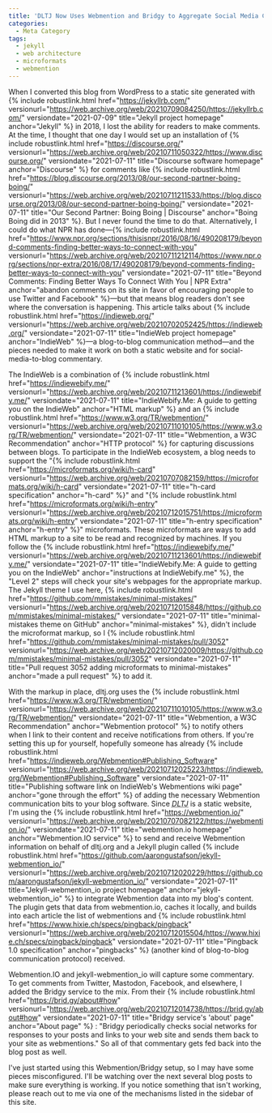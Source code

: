 ```yaml
---
title: 'DLTJ Now Uses Webmention and Bridgy to Aggregate Social Media Commentary'
categories:
  - Meta Category
tags:
  - jekyll
  - web architecture
  - microformats
  - webmention
---
```


When I converted this blog from WordPress to a static site generated with {% include robustlink.html href="https://jekyllrb.com/" versionurl="https://web.archive.org/web/20210709084250/https://jekyllrb.com/" versiondate="2021-07-09" title="Jekyll project homepage" anchor="Jekyll" %} in 2018, I lost the ability for readers to make comments. 
At the time, I thought that one day I would set up an installation of {% include robustlink.html href="https://discourse.org/" versionurl="https://web.archive.org/web/20210711050322/https://www.discourse.org/" versiondate="2021-07-11" title="Discourse software homepage" anchor="Discourse" %} for comments like {% include robustlink.html href="https://blog.discourse.org/2013/08/our-second-partner-boing-boing/" versionurl="https://web.archive.org/web/20210711211533/https://blog.discourse.org/2013/08/our-second-partner-boing-boing/" versiondate="2021-07-11" title="Our Second Partner: Boing Boing | Discourse" anchor="Boing Boing did in 2013" %}. 
But I never found the time to do that. 
Alternatively, I could do what NPR has done—{% include robustlink.html href="https://www.npr.org/sections/thisisnpr/2016/08/16/490208179/beyond-comments-finding-better-ways-to-connect-with-you" versionurl="https://web.archive.org/web/20210711212114/https://www.npr.org/sections/npr-extra/2016/08/17/490208179/beyond-comments-finding-better-ways-to-connect-with-you" versiondate="2021-07-11" title="Beyond Comments: Finding Better Ways To Connect With You | NPR Extra" anchor="abandon comments on its site in favor of encouraging people to use Twitter and Facebook" %}—but that means blog readers don't see where the conversation is happening. 
This article talks about {% include robustlink.html href="https://indieweb.org/" versionurl="https://web.archive.org/web/20210702052425/https://indieweb.org/" versiondate="2021-07-11" title="IndieWeb project homepage" anchor="IndieWeb" %}—a blog-to-blog communication method—and the pieces needed to make it work on both a static website and for social-media-to-blog commentary.
 
The IndieWeb is a combination of {% include robustlink.html href="https://indiewebify.me/" versionurl="https://web.archive.org/web/20210711213601/https://indiewebify.me/" versiondate="2021-07-11" title="IndieWebify.Me: A guide to getting you on the IndieWeb" anchor="HTML markup" %} and an {% include robustlink.html href="https://www.w3.org/TR/webmention/" versionurl="https://web.archive.org/web/20210711010105/https://www.w3.org/TR/webmention/" versiondate="2021-07-11" title="Webmention, a W3C Recommendation" anchor="HTTP protocol" %} for capturing discussions between blogs. 
To participate in the IndieWeb ecosystem, a blog needs to support the "{% include robustlink.html href="https://microformats.org/wiki/h-card" versionurl="https://web.archive.org/web/20210707082159/https://microformats.org/wiki/h-card" versiondate="2021-07-11" title="h-card specification" anchor="h-card" %}" and "{% include robustlink.html href="https://microformats.org/wiki/h-entry" versionurl="https://web.archive.org/web/20210712015751/https://microformats.org/wiki/h-entry" versiondate="2021-07-11" title="h-entry specification" anchor="h-entry" %}" microformats. 
These microformats are ways to add HTML markup to a site to be read and recognized by machines. 
If you follow the {% include robustlink.html href="https://indiewebify.me/" versionurl="https://web.archive.org/web/20210711213601/https://indiewebify.me/" versiondate="2021-07-11" title="IndieWebify.Me: A guide to getting you on the IndieWeb" anchor="instructions at IndieWebify.me" %}, the "Level 2" steps will check your site's webpages for the appropriate markup. 
The Jekyll theme I use here, {% include robustlink.html href="https://github.com/mmistakes/minimal-mistakes/" versionurl="https://web.archive.org/web/20210712015848/https://github.com/mmistakes/minimal-mistakes/" versiondate="2021-07-11" title="minimal-mistakes theme on GitHub" anchor="minimal-mistakes" %}, didn't include the microformat markup, so I {% include robustlink.html href="https://github.com/mmistakes/minimal-mistakes/pull/3052" versionurl="https://web.archive.org/web/20210712020009/https://github.com/mmistakes/minimal-mistakes/pull/3052" versiondate="2021-07-11" title="Pull request 3052 adding microformats to minimal-mistakes" anchor="made a pull request" %} to add it. 

With the markup in place, dltj.org uses the {% include robustlink.html href="https://www.w3.org/TR/webmention/" versionurl="https://web.archive.org/web/20210711010105/https://www.w3.org/TR/webmention/" versiondate="2021-07-11" title="Webmention, a W3C Recommendation" anchor="Webmention protocol" %} to notify others when I link to their content and receive notifications from others.
If you're setting this up for yourself, hopefully someone has already {% include robustlink.html href="https://indieweb.org/Webmention#Publishing_Software" versionurl="https://web.archive.org/web/20210712025223/https://indieweb.org/Webmention#Publishing_Software" versiondate="2021-07-11" title="Publishing software link on IndieWeb's Webmentions wiki page" anchor="gone through the effort" %} of adding the necessary Webmention communication bits to your blog software. 
Since <i><acronym title="Disruptive Library Technology Jester">DLTJ</acronym></i> is a static website, I'm using the {% include robustlink.html href="https://webmention.io/" versionurl="https://web.archive.org/web/20210707082122/https://webmention.io/" versiondate="2021-07-11" title="webmention.io homepage" anchor="Webmention.IO service" %} to send and receive Webmention information on behalf of dltj.org and a Jekyll plugin called {% include robustlink.html href="https://github.com/aarongustafson/jekyll-webmention_io/" versionurl="https://web.archive.org/web/20210712020229/https://github.com/aarongustafson/jekyll-webmention_io/" versiondate="2021-07-11" title="Jekyll-webmention_io project homepage" anchor="jekyll-webmention_io" %} to integrate Webmention data into my blog's content. 
The plugin gets that data from webmention.io, caches it locally, and builds into each article the list of webmentions and {% include robustlink.html href="https://www.hixie.ch/specs/pingback/pingback" versionurl="https://web.archive.org/web/20210712015504/https://www.hixie.ch/specs/pingback/pingback" versiondate="2021-07-11" title="Pingback 1.0 specification" anchor="pingbacks" %} (another kind of blog-to-blog communication protocol) received. 

Webmention.IO and jekyll-webmention_io will capture some commentary. 
To get comments from Twitter, Mastodon, Facebook, and elsewhere, I added the Bridgy service to the mix. 
From their {% include robustlink.html href="https://brid.gy/about#how" versionurl="https://web.archive.org/web/20210712014738/https://brid.gy/about#how" versiondate="2021-07-11" title="Bridgy service's 'about' page" anchor="About page" %} : "Bridgy periodically checks social networks for responses to your posts and links to your web site and sends them back to your site as webmentions." 
So all of that commentary gets fed back into the blog post as well.

I've just started using this Webmention/Bridgy setup, so I may have some pieces misconfigured. 
I'll be watching over the next several blog posts to make sure everything is working. 
If you notice something that isn't working, please reach out to me via one of the mechanisms listed in the sidebar of this site.